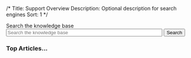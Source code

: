 /*
Title: Support Overview
Description: Optional description for search engines
Sort: 1
*/

<form class="search-form form-inline" role="form" action="/">
	<div class="form-group">
		<label class="sr-only" for="home-search">Search the knowledge base</label>
		<input type="search" class="form-control input-lg" name="search" id="home-search" size="50" placeholder="Search the knowledge base">
		<button type="submit" class="btn btn-primary btn-lg">Search</button>
	</div>
</form>

### Top Articles...
